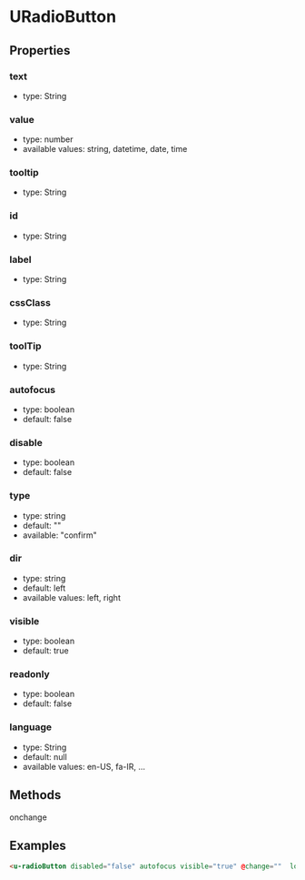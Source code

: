 # URadioButton

## Properties

### text

* type: String

### value

* type: number
* available values: string, datetime, date, time

### tooltip

* type: String

### id

* type: String

### label

* type: String

### cssClass

* type: String

### toolTip

* type: String

### autofocus

* type: boolean
* default: false

### disable

* type: boolean
* default: false

### type

* type: string
* default: ""
* available: "confirm"


### dir

* type: string
* default: left
* available values: left, right

### visible

* type: boolean
* default: true

### readonly

* type: boolean
* default: false

### language

* type: String
* default: null
* available values: en-US, fa-IR, ...

## Methods

onchange


## Examples

```html
<u-radioButton disabled="false" autofocus visible="true" @change=""  loading="true" />
```
